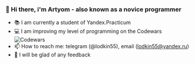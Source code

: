 ### 👋 Hi there, i'm Artyom - also known as a novice programmer

- :books: I am currently a student of Yandex.Practicum
- :computer: I am improving my level of programming on the Сodewars <img alt="Сodewars" src="https://www.codewars.com/users/Lod55/badges/micro" />
-  📫 How to reach me: telegram (@lodkin55), email (lodkin55@yandex.ru)
-  💬 I will be glad of any feedback

